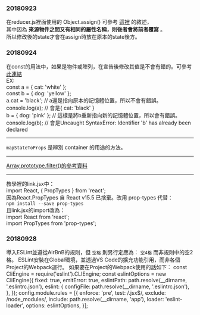 ### 20180923  
在reducer.js裡面使用的 Object.assign() 可參考 [這裡](https://developer.mozilla.org/zh-TW/docs/Web/JavaScript/Reference/Global_Objects/Object/assign) 的敘述，  
其中因為 **來源物件之間又有相同的屬性名稱，則後者會將前者覆寫** 。  
所以修改後的state才會在assign時放在原本的state後方。  

### 20180924  
在const的用法中，如果是物件或陣列，在宣告後修改其值是不會有錯的。可參考[此連結](https://pjchender.blogspot.com/2017/01/const.html)  
EX:  
const a = { cat: 'white' };  
const b = { dog: 'yellow' };  
a.cat = 'black'; // a還是指向原本的記憶體位置，所以不會有錯誤。  
console.log(a); // 會是{ cat: 'black' }  
b = { dog: 'pink' }; // 這樣是將b重新指向新的記憶體位置，所以會有錯誤。  
console.log(b); // 會是Uncaught SyntaxError: Identifier 'b' has already been declared  

---  

`mapStateToProps` 是辨別 container 的用途的方法。  

---  

[Array.prototype.filter()的參考資料](https://wcc723.github.io/javascript/2017/06/29/es6-native-array/#Array-prototype-filter)  

---  

教學裡的link.jsx中：  
import React, { PropTypes } from 'react';  
因為React.PropTypes 自 React v15.5 已捨棄。改用 prop-types 代替：  
`npm install --save prop-types`  
且link.jsx的import改為：  
import React from 'react';  
import PropTypes from 'prop-types';  

### 20180928
導入ESLint並遵從AirBnB的規則，但 `空格` 則另行定應為： `空4格` 而非規則中的空2格。
ESLint安裝在Global環境，並透過VS Code的擴充功能引用，而非各個Project的Webpack運行。
如果要在Project的Webpack使用的話如下：
const CliEngine = require('eslint').CLIEngine;
const eslintOptions = new CliEngine({
    fixed: true,
    emitError: true,
    eslintPath: path.resolve(__dirname, '.eslintrc.json'),
    eslint: {
        configFile: path.resolve(__dirname, '.eslintrc.json'),
    },
});
config.module.rules = [{
    enforce: 'pre',
    test: /\.jsx$/,
    exclude: /node_modules/,
    include: path.resolve(__dirname, 'app'),
    loader: 'eslint-loader',
    options: eslintOptions,
}];
